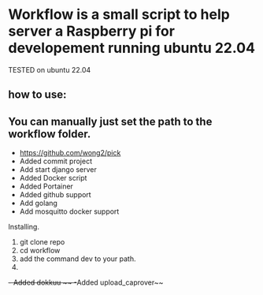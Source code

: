 # Workflow is a small script to help server a Raspberry pi  for  developement running ubuntu 22.04 
TESTED on ubuntu 22.04 

## how to use:
You can manually just set the path to the workflow folder.
- 



- https://github.com/wong2/pick
- Added commit project
- Add start django server
- Added Docker script 
- Added Portainer
- Added github support
- Add golang 
- Add mosquitto docker support 


Installing. 
1. git clone repo 
2. cd workflow 
3. add the command dev to your path. 
4. 



~~- Added dokkuu  ~~
-~~Added upload_caprover~~


